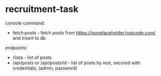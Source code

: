 # recruitment-task

console command:
 * fetch:posts - fetch posts from https://jsonplaceholder.typicode.com/ and insert to db

endpoints:
 * /lista - list of posts
 * /api/posts or /api/posts/id - list of posts by rest, secured with credentials; (admin, password)
